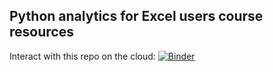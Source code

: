 ## Python analytics for Excel users course resources

Interact with this repo on the cloud:
[![Binder](https://mybinder.org/badge_logo.svg)](https://mybinder.org/v2/gh/stringfestdata/python-analytics-for-excel-users/HEAD)
